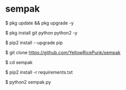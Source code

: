 # sempak

$ pkg update && pkg upgrade -y

$ pkg install git python python2 -y

$ pip2 install --upgrade pip

$ git clone https://github.com/YellowRicePunk/sempak

$ cd sempak

$ pip2 install -r requirements.txt

$ python2 sempak.py


